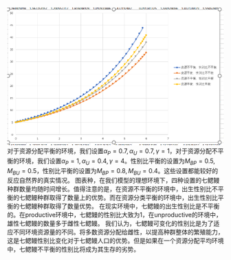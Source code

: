 ![alt text](image.png)
对于资源分配平衡的环境，我们设置$\alpha_P = 0.7, \alpha_U = 0.7, \gamma = 1$，对于资源分配不平衡的环境，我们设置$\alpha_P = 1, \alpha_U = 0.4, \gamma = 4$。性别比平衡的设置为$M_{BP} = 0.5, M_{BU} = 0.5$，性别比平衡的设置为$M_{BP} = 0.8, M_{BU} = 0.4$。这些设置都能较好的反应自然界的真实情况。
图表种，在我们模型的理想环境下，四种设置的七鳃鳗种群数量均随时间增长。值得注意的是，在资源不平衡的环境中，出生性别比不平衡的七鳃鳗种群取得了数量上的优势。而在资源分类平衡的环境中，出生性别比平衡的七鳃鳗种群取得了数量优势。
在现实环境中，七鳃鳗的出生性别比是不平衡的。在productive环境中，七鳃鳗的性别比大致为1，在unproductive的环境中，雄性七鳃鳗的数量多于雌性七鳃鳗。
我们认为，七鳃鳗可变化的性别比是为了适应不同环境资源量的不同。将多数资源分配给雌性，以提高种群整体的繁殖能力，这是七鳃鳗性别比变化对于七鳃鳗人口的优势。但是如果在一个资源分配平均环境中，七鳃鳗不平衡的性别比将成为其生存的劣势。